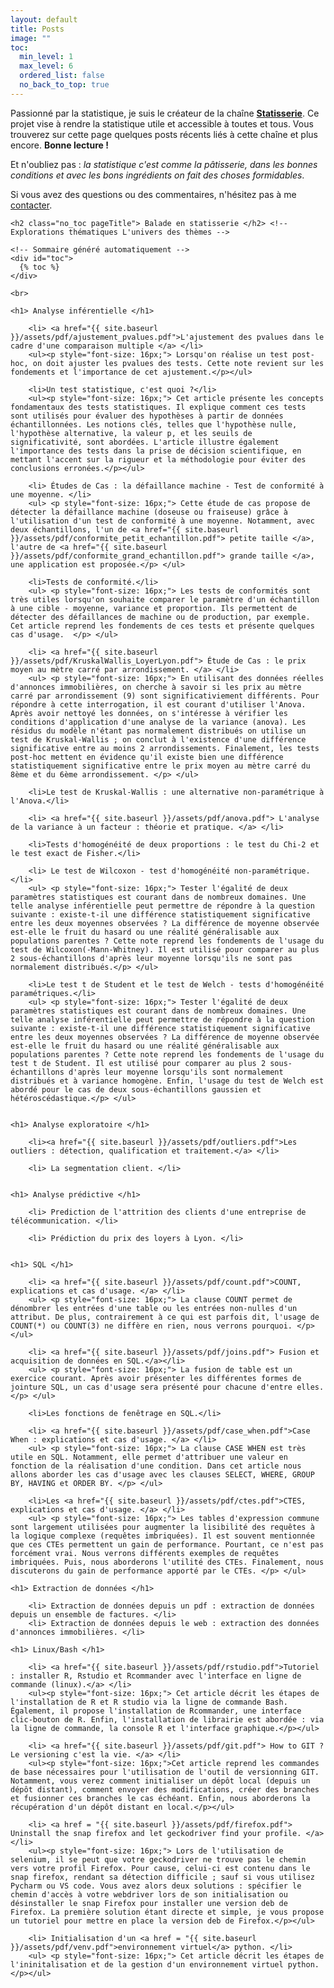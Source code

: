 ```yaml
---
layout: default
title: Posts
image: ""
toc:
  min_level: 1
  max_level: 6
  ordered_list: false
  no_back_to_top: true
---
```


<div class="post">
	<p class="intro">Passionné par la statistique, je suis le créateur de la chaîne <a href="www.linkedin.com/in/Statisserie"><b>Statisserie</b></a>. Ce projet vise à rendre la statistique utile et accessible à toutes et tous. Vous trouverez sur cette page quelques posts récents liés à cette chaîne et plus encore. <b>Bonne lecture !</b> </p>
	<p> Et n'oubliez pas : <i>la statistique c'est comme la pâtisserie, dans les bonnes conditions et avec les bons ingrédients on fait des choses formidables</i>.</p>
	<p> Si vous avez des questions ou des commentaires, n'hésitez pas à me  <a href="mailto:jordan.nagadzina.sanchez@gmail.com">contacter</a>.</p>
	
	<h2 class="no_toc pageTitle"> Balade en statisserie </h2> <!--Explorations thématiques L'univers des thèmes -->

	<!-- Sommaire généré automatiquement -->
	<div id="toc">
	  {% toc %}
	</div>
	
<!--
	<ul>
	<h4>Posts à venir</h4>
	</ul>
		<li>L'ANCOVA en pratique.</li>
  		<li>RFM et CLV.</li>
  		<li>RANK() vs DENSE_RANK()</li>
  		<Li> L'analyse des correspondances multiples (ACM) </li>
-->
	
  	<br>
  	
  	<h1> Analyse inférentielle </h1>

		<li> <a href="{{ site.baseurl }}/assets/pdf/ajustement_pvalues.pdf">L'ajustement des pvalues dans le cadre d'une comparaison multiple </a> </li>
		<ul><p style="font-size: 16px;"> Lorsqu'on réalise un test post-hoc, on doit ajuster les pvalues des tests. Cette note revient sur les fondements et l'importance de cet ajustement.</p></ul>
  	
	  	<li>Un test statistique, c'est quoi ?</li>
		<ul><p style="font-size: 16px;"> Cet article présente les concepts fondamentaux des tests statistiques. Il explique comment ces tests sont utilisés pour évaluer des hypothèses à partir de données échantillonnées. Les notions clés, telles que l'hypothèse nulle, l'hypothèse alternative, la valeur p, et les seuils de significativité, sont abordées. L'article illustre également l'importance des tests dans la prise de décision scientifique, en mettant l'accent sur la rigueur et la méthodologie pour éviter des conclusions erronées.</p></ul>
	  	
	  	<li> Études de Cas : la défaillance machine - Test de conformité à une moyenne. </li>
		<ul> <p style="font-size: 16px;"> Cette étude de cas propose de détecter la défaillance machine (doseuse ou fraiseuse) grâce à l'utilisation d'un test de conformité à une moyenne. Notamment, avec deux échantillons, l'un de <a href="{{ site.baseurl }}/assets/pdf/conformite_petit_echantillon.pdf"> petite taille </a>, l'autre de <a href="{{ site.baseurl }}/assets/pdf/conformite_grand_echantillon.pdf"> grande taille </a>, une application est proposée.</p> </ul>
		
		<li>Tests de conformité.</li>
		<ul> <p style="font-size: 16px;"> Les tests de conformités sont très utiles lorsqu'on souhaite comparer le paramètre d'un échantillon à une cible - moyenne, variance et proportion. Ils permettent de détecter des défaillances de machine ou de production, par exemple. Cet article reprend les fondements de ces tests et présente quelques cas d'usage.  </p> </ul>
	  	
	  	<li> <a href="{{ site.baseurl }}/assets/pdf/KruskalWallis_LoyerLyon.pdf"> Étude de Cas : le prix moyen au mètre carré par arrondissement. </a> </li>
		<ul> <p style="font-size: 16px;"> En utilisant des données réelles d'annonces immobilières, on cherche à savoir si les prix au mètre carré par arrondissement (9) sont significativiement différents. Pour répondre à cette interrogation, il est courant d'utiliser l'Anova. Après avoir nettoyé les données, on s'intéresse à vérifier les conditions d'application d'une analyse de la variance (anova). Les résidus du modèle n'étant pas normalement distribués on utilise un test de Kruskal-Wallis ; on conclut à l'existence d'une différence significative entre au moins 2 arrondissements. Finalement, les tests post-hoc mettent en évidence qu'il existe bien une différence statistiquement significative entre le prix moyen au mètre carré du 8ème et du 6ème arrondissement. </p> </ul>
		
		<li>Le test de Kruskal-Wallis : une alternative non-paramétrique à l'Anova.</li>
	  	
	  	<li> <a href="{{ site.baseurl }}/assets/pdf/anova.pdf"> L'analyse de la variance à un facteur : théorie et pratique. </a> </li>
	  	
	  	<li>Tests d'homogénéité de deux proportions : le test du Chi-2 et le test exact de Fisher.</li>
	  	
	  	<li> Le test de Wilcoxon - test d'homogénéité non-paramétrique. </li>
		<ul> <p style="font-size: 16px;"> Tester l'égalité de deux paramètres statistiques est courant dans de nombreux domaines. Une telle analyse inférentielle peut permettre de répondre à la question suivante : existe-t-il une différence statistiquement significative entre les deux moyennes observées ? La différence de moyenne observée est-elle le fruit du hasard ou une réalité généralisable aux populations parentes ? Cette note reprend les fondements de l'usage du test de Wilcoxon(-Mann-Whitney). Il est utilisé pour comparer au plus 2 sous-échantillons d'après leur moyenne lorsqu'ils ne sont pas normalement distribués.</p> </ul>
		
		<li>Le test t de Student et le test de Welch - tests d'homogénéité paramétriques.</li>
		<ul> <p style="font-size: 16px;"> Tester l'égalité de deux paramètres statistiques est courant dans de nombreux domaines. Une telle analyse inférentielle peut permettre de répondre à la question suivante : existe-t-il une différence statistiquement significative entre les deux moyennes observées ? La différence de moyenne observée est-elle le fruit du hasard ou une réalité généralisable aux populations parentes ? Cette note reprend les fondements de l'usage du test t de Student. Il est utilisé pour comparer au plus 2 sous-échantillons d'après leur moyenne lorsqu'ils sont normalement distribués et à variance homogène. Enfin, l'usage du test de Welch est abordé pour le cas de deux sous-échantillons gaussien et hétéroscédastique.</p> </ul>
	  	
	  	
  	<h1> Analyse exploratoire </h1>
  	
	  	<li><a href="{{ site.baseurl }}/assets/pdf/outliers.pdf">Les outliers : détection, qualification et traitement.</a> </li>
	  	
	  	<li> La segmentation client. </li>
	  	
	  	
  	<h1> Analyse prédictive </h1>
	  	
	  	<li> Prediction de l'attrition des clients d'une entreprise de télécommunication. </li>
	  	
	  	<li> Prédiction du prix des loyers à Lyon. </li>
	  	
  	
  	<h1> SQL </h1>
  	
	  	<li> <a href="{{ site.baseurl }}/assets/pdf/count.pdf">COUNT, explications et cas d'usage. </a> </li>
	  	<ul> <p style="font-size: 16px;"> La clause COUNT permet de dénombrer les entrées d'une table ou les entrées non-nulles d'un attribut. De plus, contrairement à ce qui est parfois dit, l'usage de COUNT(*) ou COUNT(3) ne diffère en rien, nous verrons pourquoi. </p> </ul>
	  	
	  	<li> <a href="{{ site.baseurl }}/assets/pdf/joins.pdf"> Fusion et acquisition de données en SQL.</a></li>
	  	<ul> <p style="font-size: 16px;"> La fusion de table est un exercice courant. Après avoir présenter les différentes formes de jointure SQL, un cas d'usage sera présenté pour chacune d'entre elles. </p> </ul>
	  	
	  	<li>Les fonctions de fenêtrage en SQL.</li>
	  	
	  	<li> <a href="{{ site.baseurl }}/assets/pdf/case_when.pdf">Case When : explications et cas d'usage. </a> </li>
	  	<ul> <p style="font-size: 16px;"> La clause CASE WHEN est très utile en SQL. Notamment, elle permet d'attribuer une valeur en fonction de la réalisation d'une condition. Dans cet article nous allons aborder les cas d'usage avec les clauses SELECT, WHERE, GROUP BY, HAVING et ORDER BY. </p> </ul>
	  	
	  	<li>Les <a href="{{ site.baseurl }}/assets/pdf/ctes.pdf">CTES, explications et cas d'usage. </a> </li>
	  	<ul> <p style="font-size: 16px;"> Les tables d'expression commune sont largement utilisées pour augmenter la lisibilité des requêtes à la logique complexe (requêtes imbriquées). Il est souvent mentionnée que ces CTEs permettent un gain de performance. Pourtant, ce n'est pas forcément vrai. Nous verrons différents exemples de requêtes imbriquées. Puis, nous aborderons l'utilité des CTEs. Finalement, nous discuterons du gain de performance apporté par le CTEs. </p> </ul>
  	
  	<h1> Extraction de données </h1>
  	
  		<li> Extraction de données depuis un pdf : extraction de données depuis un ensemble de factures. </li>
  		<li> Extraction de données depuis le web : extraction des données d'annonces immobilières. </li>
  	
	<h1> Linux/Bash </h1>
		
		<li> <a href="{{ site.baseurl }}/assets/pdf/rstudio.pdf">Tutoriel : installer R, Rstudio et Rcommander avec l'interface en ligne de commande (linux).</a> </li>
		<ul><p style="font-size: 16px;"> Cet article décrit les étapes de l'installation de R et R studio via la ligne de commande Bash. Également, il propose l'installation de Rcommander, une interface clic-bouton de R. Enfin, l'installation de librairie est abordée : via la ligne de commande, la console R et l'interface graphique.</p></ul>
		
		<li> <a href="{{ site.baseurl }}/assets/pdf/git.pdf"> How to GIT ? Le versioning c'est la vie. </a> </li>
		<ul><p style="font-size: 16px;">Cet article reprend les commandes de base nécessaires pour l'utilisation de l'outil de versionning GIT. Notamment, vous verez comment initialiser un dépôt local (depuis un dépôt distant), comment envoyer des modifications, créer des branches et fusionner ces branches le cas échéant. Enfin, nous aborderons la récupération d'un dépôt distant en local.</p></ul>
		
		<li> <a href = "{{ site.baseurl }}/assets/pdf/firefox.pdf"> Uninstall the snap firefox and let geckodriver find your profile. </a> </li>
		<ul><p style="font-size: 16px;"> Lors de l'utilisation de selenium, il se peut que votre geckodriver ne trouve pas le chemin vers votre profil Firefox. Pour cause, celui-ci est contenu dans le snap firefox, rendant sa détection difficile ; sauf si vous utilisez Pycharm ou VS code. Vous avez alors deux solutions : spécifier le chemin d'accès à votre webdriver lors de son initialisation ou désinstaller le snap Firefox pour installer une version deb de Firefox. La première solution étant directe et simple, je vous propose un tutoriel pour mettre en place la version deb de Firefox.</p></ul>
		
		<li> Initialisation d'un <a href = "{{ site.baseurl }}/assets/pdf/venv.pdf">environnement virtuel</a> python. </li>
		<ul> <p style="font-size: 16px;"> Cet article décrit les étapes de l'ininitalisation et de la gestion d'un environnement virtuel python. </p></ul>
		
	
</div>
